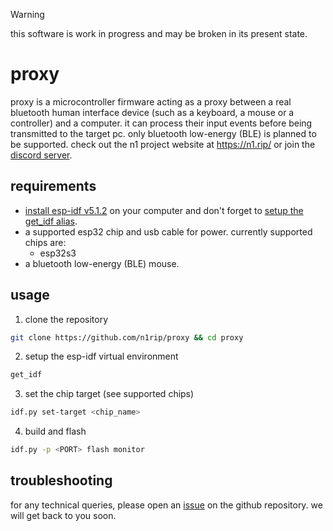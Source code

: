 > [!WARNING]
> this software is work in progress and may be broken in its present state.

# proxy

proxy is a microcontroller firmware acting as a proxy between a real bluetooth human interface device (such as a keyboard, a mouse or a controller) and a computer. it can process their input events before being transmitted to the target pc. only bluetooth low-energy (BLE) is planned to be supported. check out the n1 project website at https://n1.rip/ or join the [discord server](https://discord.gg/PTYAeRdtHR).

## requirements

- [install esp-idf v5.1.2](https://docs.espressif.com/projects/esp-idf/en/latest/esp32/get-started/) on your computer and don't forget to [setup the get_idf alias](https://docs.espressif.com/projects/esp-idf/en/latest/esp32/get-started/linux-macos-setup.html#step-4-set-up-the-environment-variables).
- a supported esp32 chip and usb cable for power. currently supported chips are:
    - esp32s3
- a bluetooth low-energy (BLE) mouse.

## usage

1. clone the repository
```bash
git clone https://github.com/n1rip/proxy && cd proxy
```

2. setup the esp-idf virtual environment
```bash
get_idf
```

3. set the chip target (see supported chips)
```bash
idf.py set-target <chip_name>
```

4. build and flash
```bash
idf.py -p <PORT> flash monitor
```

## troubleshooting

for any technical queries, please open an [issue](https://github.com/n1rip/proxy/issues) on the github repository. we will get back to you soon.
